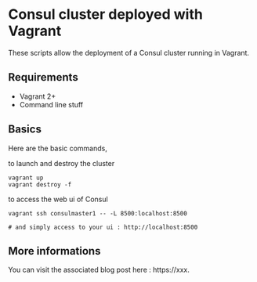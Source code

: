 # Consul cluster deployed with Vagrant

These scripts allow the deployment of a Consul cluster running in Vagrant.

## Requirements
* Vagrant 2+
* Command line stuff

## Basics
Here are the basic commands,  

to launch and destroy the cluster  
```
vagrant up
vagrant destroy -f
```

to access the web ui of Consul  
```
vagrant ssh consulmaster1 -- -L 8500:localhost:8500

# and simply access to your ui : http://localhost:8500
```

## More informations
You can visit the associated blog post here : https://xxx.
